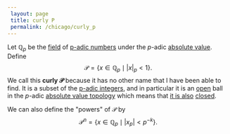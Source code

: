 ```yaml
---
 layout: page
 title: curly P
 permalink: /chicago/curly_p
---
```

Let $\mathbb Q_p$ be the [field](https://mathgloss.github.io/MathGloss/field) of [p-adic numbers](https://mathgloss.github.io/MathGloss/p-adic_field) under the $p$-adic [absolute value](https://mathgloss.github.io/MathGloss/absolute_value). Define
$$\mathcal P = \{x\in\mathbb Q_p\mid |x|_p< 1\}.$$ We call this **curly $\mathcal P$** because it has no other name that I have been able to find. It is a subset of the [p-adic integers](https://mathgloss.github.io/MathGloss/p-adic_integers), and in particular it is an [open](https://mathgloss.github.io/MathGloss/open) ball in the $p$-adic [absolute value topology](https://mathgloss.github.io/MathGloss/absolute_value_induces_a_topology) which means that [it is also](https://mathgloss.github.io/MathGloss/every_non-Archimedean_ball_is_clopen) [closed](https://mathgloss.github.io/MathGloss/closed).

We can also define the "powers" of $\mathcal P$ by $$\mathcal P^n = \{x\in\mathbb Q_p\mid |x_p|<p^{-k}\}.$$
